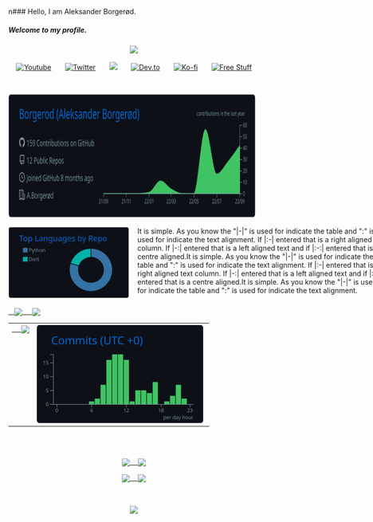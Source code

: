 n### Hello, I am Aleksander Borgerød. 
##### Welcome to my profile.


<!-- Typing SVG by DenverCoder1 - https://github.com/DenverCoder1/readme-typing-svg -->

<p align="center">
  <a href="https://github.com/DenverCoder1/readme-typing-svg"><img src="https://readme-typing-svg.demolab.com/?lines=Full-stack%20web%20and%20app%20developer;Experienced%20UI%2FUX%20Designer;10%2B%20years%20of%20coding%20experience;Always%20learning%20new%20things&font=Fira%20Code&center=true&width=440&height=45&color=f75c7e&vCenter=true&size=22&pause=1000"></a>
</p>

<!-- Social icons section -->
<p align="center">
  <a href="https://www.youtube.com/c/DevProTips"><img width="32px" alt="Youtube" title="Youtube" src="https://i.imgur.com/qiXu7b2.png"/></a>
  &#8287;&#8287;&#8287;&#8287;&#8287;
  <a href="https://twitter.com/DenverCoder1"><img width="32px" alt="Twitter" title="Twitter" src="https://i.imgur.com/OXZM1L6.png"/></a>
  &#8287;&#8287;&#8287;&#8287;&#8287;
  <a href="https://discord.gg/fPrdqh3Zfu" alt="Dev Pro Tips Discussion & Support Server"><img width="32px" src="https://i.imgur.com/OViZO8J.png"/></a>
  &#8287;&#8287;&#8287;&#8287;&#8287;
  <a href="https://dev.to/denvercoder1"><img width="32px" alt="Dev.to" title="DenverCoder1 Dev.to" src="https://i.imgur.com/mVm29vK.png"></a>
  &#8287;&#8287;&#8287;&#8287;&#8287;
  <a href="https://ko-fi.com/jlawrence"><img width="32px" alt="Ko-fi" title="Buy me a coffee" src="https://i.imgur.com/PpLeD3K.png"/></a>
  &#8287;&#8287;&#8287;&#8287;&#8287;
  <a href="http://eyl327.mywebcommunity.org/promos/"><img width="32px" alt="Free Stuff" title="Free gifts for you" src="https://i.imgur.com/0uVwkoZ.png"/></a>
</p>

<br/>




<p align="center">
<img  height=250 max-width: max-content  src="https://raw.githubusercontent.com/Borgerod/Borgerod/main/profile-summary-card-output/github_dark/0-profile-details.svg"/>
</p>

<div align="left" style="column-count: 2;">
  <img src="https://raw.githubusercontent.com/Borgerod/Borgerod/main/profile-summary-card-output/github_dark/1-repos-per-language.svg"/> 
  <div align="left" style="width:500px">
    It is simple. As you know the "|-|" is used for indicate the table and ":" is used for indicate the text alignment. If |:-| entered that is a right aligned text column. If |-:| entered that is a left aligned text and if |:-:| entered that is a centre aligned.It is simple. As you know the "|-|" is used for indicate the table and ":" is used for indicate the text alignment. If |:-| entered that is a right aligned text column. If |-:| entered that is a left aligned text and if |:-:| entered that is a centre aligned.It is simple. As you know the "|-|" is used for indicate the table and ":" is used for indicate the text alignment. 
  </div>
</div>
<!-- </div> -->



<!-- <p>
  <div align = "center" style="column-count: 2;">
      <div>
        <div style="width:510px" > 
        <img align = "center" src="https://raw.githubusercontent.com/Borgerod/Borgerod/main/profile-summary-card-output/github_dark/1-repos-per-language.svg"/> 
        </div> 
        <div  style="width:500px"  align = left>
          It is simple. As you know the "|-|" is used for indicate the table and ":" is used for indicate the text alignment. If |:-| entered that is a right aligned text column. If |-:| entered that is a left aligned text and if |:-:| entered that is a centre aligned.It is simple. As you know the "|-|" is used for indicate the table and ":" is used for indicate the text alignment. If |:-| entered that is a right aligned text column. If |-:| entered that is a left aligned text and if |:-:| entered that is a centre aligned.It is simple. As you know the "|-|" is used for indicate the table and ":" is used for indicate the text alignment. 
        </div>
    </div>
  </div>
</p> -->






<!-- </div> -->

<!-- PROFILE STATS 1: -->
<p align="center">
  <table>
      <tr>
        <div style="display: inline-block;">
          <td valign="top">
            <a href="https://github.com/Borgerod/Borgerod">
              &nbsp;&nbsp;&nbsp;&nbsp; <img height=200 max-width: min-content align="center" src="https://streak-stats.demolab.com/?user=Borgerod&theme=github-dark&hide_border=true"  />
            </a>
          </td>
          <td valign="top">
            <a href="https://github.com/Borgerod/Borgerod">
              <img height=200 max-width: min-content  align="center" src="https://raw.githubusercontent.com/Borgerod/Borgerod/main/profile-summary-card-output/github_dark/4-productive-time.svg" /> 
            </a> 
          </td>
        </div>
      </tr>
      <a href="https://github.com/Borgerod/Borgerod">
          &nbsp;&nbsp;<img height=220 max-width: min-content align="center" src="https://github-readme-stats.vercel.app/api/top-langs/?username=Borgerod&theme=github_dark&hide=html,&langs_count=3&hide_border=true" />&nbsp;&nbsp;&nbsp;&nbsp;
      </a> 
      <a href="https://github.com/Borgerod/Borgerod">
          <img height=220 max-width: min-content align="center" src="https://github-readme-stats.vercel.app/api?username=Borgerod&theme=github_dark&show_icons=true&line_height=27&count_private=true&hide_border=true"  />
      </a>
    </p> 
  </table>
</p> 


<!-- Divider -->
<br></br>

<!-- REPO'S: -->
<p align="left">
  <p align="center">
  <a href="https://github.com/Borgerod/BarniBus">
    <img align="center" src="https://github-readme-stats.vercel.app/api/pin/?username=Borgerod&repo=BarniBus&theme=github_dark&hide_border=true" />&nbsp;&nbsp;&nbsp;
  </a>
  <a href="https://github.com/Borgerod/ProSpector">
    <img align="center" src="https://github-readme-stats.vercel.app/api/pin/?username=Borgerod&repo=ProSpector&theme=github_dark&hide_border=true" />
  </a>
</p>
<p align="center">
  <a href="https://github.com/Borgerod/Telegram_surveillance">
    <img align="center" src="https://github-readme-stats.vercel.app/api/pin/?username=Borgerod&repo=Telegram_surveillance&theme=github_dark&hide_border=true" />&nbsp;&nbsp;&nbsp;
  </a>
  <a href="https://github.com/Borgerod/Investerings_Kalkulator">
    <img align="center" src="https://github-readme-stats.vercel.app/api/pin/?username=Borgerod&repo=Investerings_Kalkulator&theme=github_dark&hide_border=true" />
  </a>
  </p>
</p>

<!-- PROFILE COUNTER: -->
<br>
  <P align = "center">
    <a>
      <img align="center" src="https://profile-counter.glitch.me/borgerod/count.svg"/>
    </a>
  </p>
</br>
<!-- </div> -->

<!-- 
<p align="center">
  <div  align = "left" style="column-count: 2;">
      <div style="display: inline-block;">
        <td valign="top">
        &nbsp;&nbsp;<img height=220 max-width: min-content align="center"  <img src="https://raw.githubusercontent.com/Borgerod/Borgerod/main/profile-summary-card-output/github_dark/1-repos-per-language.svg"/> &nbsp;&nbsp;&nbsp;&nbsp;
        </td>
        </div>
        <td valign="top">
        </td>
      </br></br></br> It is simple. As you know the "|-|" is used for indicate the table and ":" is used for indicate the text alignment. If |:-| entered that is a right aligned text column. If |-:| entered that is a left aligned text and if |:-:| entered that is a centre aligned.It is simple. As you know the "|-|" is used for indicate the table and ":" is used for indicate the text alignment. If |:-| entered that is a right aligned text column. If |-:| entered that is a left aligned text and if |:-:| entered that is a centre aligned.It is simple. As you know the "|-|" is used for indicate the table and ":" is used for indicate the text alignment. 
    </div>
</p>  -->



<!-- <p align="center">
<div  align="center" style="column-count: 1;">
      <img  height=250 max-width: max-content  src="https://raw.githubusercontent.com/Borgerod/Borgerod/main/profile-summary-card-output/github_dark/0-profile-details.svg"/>
    </div>
<p align="left">
  <div  align = "center" style="column-count: 2;">
    &nbsp;&nbsp;&nbsp;&nbsp;&nbsp;&nbsp;&nbsp;&nbsp; <div> 
    <img  src="https://raw.githubusercontent.com/Borgerod/Borgerod/main/profile-summary-card-output/github_dark/1-repos-per-language.svg"/>  &nbsp;&nbsp;&nbsp;&nbsp;
    <img src="https://raw.githubusercontent.com/Borgerod/Borgerod/main/profile-summary-card-output/github_dark/2-most-commit-language.svg"/> &nbsp;&nbsp;&nbsp;&nbsp;
    </div>
  </div>
  </p>
</p> -->
